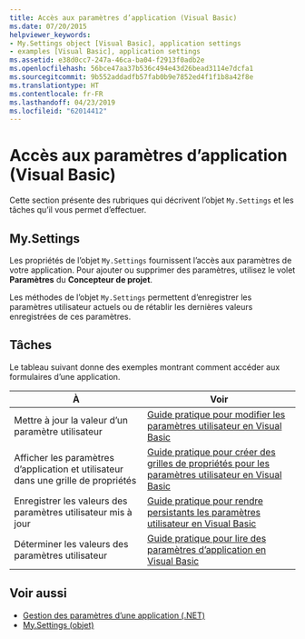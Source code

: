 ```yaml
---
title: Accès aux paramètres d’application (Visual Basic)
ms.date: 07/20/2015
helpviewer_keywords:
- My.Settings object [Visual Basic], application settings
- examples [Visual Basic], application settings
ms.assetid: e38d0cc7-247a-46ca-ba04-f2913f0adb2e
ms.openlocfilehash: 56bce47aa37b536c494e43d26bead3114e7dcfa1
ms.sourcegitcommit: 9b552addadfb57fab0b9e7852ed4f1f1b8a42f8e
ms.translationtype: HT
ms.contentlocale: fr-FR
ms.lasthandoff: 04/23/2019
ms.locfileid: "62014412"
---
```

# <a name="accessing-application-settings-visual-basic"></a>Accès aux paramètres d’application (Visual Basic)
Cette section présente des rubriques qui décrivent l’objet `My.Settings` et les tâches qu’il vous permet d’effectuer.  
  
## <a name="mysettings"></a>My.Settings  
 Les propriétés de l’objet `My.Settings` fournissent l’accès aux paramètres de votre application. Pour ajouter ou supprimer des paramètres, utilisez le volet **Paramètres** du **Concepteur de projet**.  
  
 Les méthodes de l’objet `My.Settings` permettent d’enregistrer les paramètres utilisateur actuels ou de rétablir les dernières valeurs enregistrées de ces paramètres.  
  
## <a name="tasks"></a>Tâches  
 Le tableau suivant donne des exemples montrant comment accéder aux formulaires d’une application.  
  
|À|Voir|  
|--------|---------|  
|Mettre à jour la valeur d’un paramètre utilisateur|[Guide pratique pour modifier les paramètres utilisateur en Visual Basic](../../../../visual-basic/developing-apps/programming/app-settings/how-to-change-user-settings.md)|  
|Afficher les paramètres d’application et utilisateur dans une grille de propriétés|[Guide pratique pour créer des grilles de propriétés pour les paramètres utilisateur en Visual Basic](../../../../visual-basic/developing-apps/programming/app-settings/how-to-create-property-grids-for-user-settings.md)|  
|Enregistrer les valeurs des paramètres utilisateur mis à jour|[Guide pratique pour rendre persistants les paramètres utilisateur en Visual Basic](../../../../visual-basic/developing-apps/programming/app-settings/how-to-persist-user-settings.md)|  
|Déterminer les valeurs des paramètres utilisateur|[Guide pratique pour lire des paramètres d’application en Visual Basic](../../../../visual-basic/developing-apps/programming/app-settings/how-to-read-application-settings.md)|  
  
## <a name="see-also"></a>Voir aussi

- [Gestion des paramètres d’une application (.NET)](/visualstudio/ide/managing-application-settings-dotnet)
- [My.Settings (objet)](../../../../visual-basic/language-reference/objects/my-settings-object.md)

